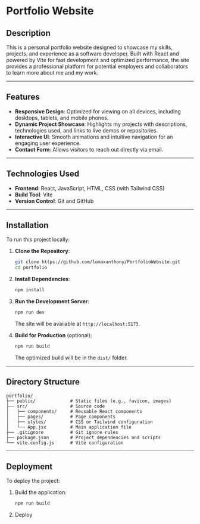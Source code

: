 # Portfolio Website

## Description
This is a personal portfolio website designed to showcase my skills, projects, and experience as a software developer. Built with React and 
powered by Vite for fast development and optimized performance, the site provides a professional platform for potential employers and collaborators 
to learn more about me and my work.

---

## Features
- **Responsive Design**: Optimized for viewing on all devices, including desktops, tablets, and mobile phones.
- **Dynamic Project Showcase**: Highlights my projects with descriptions, technologies used, and links to live demos or repositories.
- **Interactive UI**: Smooth animations and intuitive navigation for an engaging user experience.
- **Contact Form**: Allows visitors to reach out directly via email.

---

## Technologies Used
- **Frontend**: React, JavaScript, HTML, CSS (with Tailwind CSS)
- **Build Tool**: Vite
- **Version Control**: Git and GitHub

---

## Installation
To run this project locally:

1. **Clone the Repository**:
   ```bash
   git clone https://github.com/lomaxanthony/PortfolioWebsite.git
   cd portfolio
   ```

2. **Install Dependencies**:
   ```bash
   npm install
   ```

3. **Run the Development Server**:
   ```bash
   npm run dev
   ```
   The site will be available at `http://localhost:5173`.

4. **Build for Production** (optional):
   ```bash
   npm run build
   ```
   The optimized build will be in the `dist/` folder.

---

## Directory Structure
```
portfolio/
├── public/             # Static files (e.g., favicon, images)
├── src/                # Source code
│   ├── components/     # Reusable React components
│   ├── pages/          # Page components
│   ├── styles/         # CSS or Tailwind configuration
│   └── App.jsx         # Main application file
├── .gitignore          # Git ignore rules
├── package.json        # Project dependencies and scripts
└── vite.config.js      # Vite configuration
```

---

## Deployment
To deploy the project:
1. Build the application:
   ```bash
   npm run build
   ```
2. Deploy
